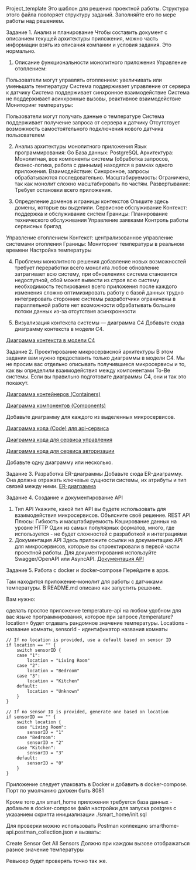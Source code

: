 Project_template
Это шаблон для решения проектной работы. Структура этого файла повторяет структуру заданий. Заполняйте его по мере работы над решением.

Задание 1. Анализ и планирование
Чтобы составить документ с описанием текущей архитектуры приложения, можно часть информации взять из описания компании и условия задания. Это нормально.

1. Описание функциональности монолитного приложения
Управление отоплением:

Пользователи могут управлять отоплением: увеличивать или уменьшать температуру
Система поддерживает управление от сервера к датчику
Система поддерживает синхронное взаимодействие
Система не поддерживает асинхронные вызовы, реактивное взаимодействие
Мониторинг температуры:

Пользователи могут получать данные о температуре
Система поддерживает получение запроса от сервера к датчику
Отсутствует возможность самостоятельного подключения нового датчика пользователем

2. Анализ архитектуры монолитного приложения
Язык программирования: Go
База данных: PostgreSQL
Архитектура: Монолитная, все компоненты системы (обработка запросов, бизнес-логика, работа с данными) находятся в рамках одного приложения.
Взаимодействие: Синхронное, запросы обрабатываются последовательно.
Масштабируемость: Ограничена, так как монолит сложно масштабировать по частям.
Развертывание: Требует остановки всего приложения.

3. Определение доменов и границы контекстов
Опишите здесь домены, которые вы выделили.
Сервисное обслуживание 
Контекст: поддержка и обслуживание систем
Границы:
Планирование технического обслуживания
Управление заявками
Контроль работы сервисных бригад

Управление отоплением 
Контекст: централизованное управление системами отопления
Границы:
Мониторинг температуры в реальном времени
Настройка температуры


4. Проблемы монолитного решения
добавление новых возможностей требует переработки всего монолита
любое обновление затрагивает всю систему, при обновлениях система становится недоступной, сбой может вывести из строя всю систему
необходимость тестирования всего приложения после каждого изменения
сложно оптимизировать работу с базой данных
трудно интегрировать сторонние системы
разработчики ограничены в параллельной работе
нет возможности обрабатывать большие потоки данных из-за отсутствия асинхронности

5. Визуализация контекста системы — диаграмма С4
Добавьте сюда диаграмму контекста в модели C4.

[Диаграмма контекста в модели C4]([URL](https://editor.plantuml.com/uml/bLExJkD05Etp5KCQWWHnGqM5XEXO2IsYHiOP4Kks4td6MkX24EoY891ew1Oj_428Oc78wnVk_D6UEuwJ2491utdSEOyvSxsjj1lh90nAAtxa1KbDYhhMJRNbEB7xgthYwtfod2WPUur8oqXNlKReD0CtOio6qhN0FtPsDZVsUUlmnvuJkahB65j7EumurTKcivTM1TtJY5Bp1z-CKc7EpOMvncACMPkoqhwCLIEgU8dIZL36ww9CZpIcWRcXLumzwk9OokiorvvfObhKnVx0t86tBIWJz8wJ8zD61KZAJCjSs9g53cc2HOk9e8sIe9wWFeuEAIsl5GvKKtg-6_XAiyu_2xg2vwvbX5chVsywgB3AgD3dPHyM1kRM_8PUVb5ilk2IxAIVtuCBvWvc4KBEQCsnXOCpn1TMb1rOvWcb2HWxz3QrMivTpN5TBY040OLP9haygtnCXGykIwCpap_QFTMLkdIr7vqSp9nya1nZEcPhXT8Nhx9C2y0tg75JF4w9tjbdtsOpCXrpMVefWuLUc0VoBGKcMNpEEStVQV-bzauBJRJq4GkgAVnJDWymnBRGom88n9EXQOSMNlJ1bw5lowY6V-G_))

Задание 2. Проектирование микросервисной архитектуры
В этом задании вам нужно предоставить только диаграммы в модели C4. Мы не просим вас отдельно описывать получившиеся микросервисы и то, как вы определили взаимодействия между компонентами To-Be системы. Если вы правильно подготовите диаграммы C4, они и так это покажут.

[Диаграмма контейнеров (Containers)](https://editor.plantuml.com/uml/dLNBRjD05DtxAuPiIAKcaL1Nh1g2G4W5GYlMbHCFhP5ZH_QOga98wOk2WbfH8RL22CI2VTBMrEd3_OMPF-BSoOCyd0gQHU8PttFkENFldSm7mlH5M7ECEnP_PRkSbUPAdYjCFFfiLOXwSBzGyCsr_8ejLiDA672_YlVS5VcgLolK7TCbU2uGbcDN2gMvN9csNZvTADJCG70VMyi3ndnTfxBTgXDQFFITuNI6SPV90tab8_K1tx6CcDfGM-eZ5WcUDcLibBaVU6ws6WR2gt5_bcNa3vd82_L9dk7tMBOG5j4wG---o5W3M_9AlGTZ0YgGCRKbhrK3syS8tKV2JMnH93OJsT4OSCbB6MTcjAwlXDNS7QsmePfGrwEFvALg6alhy5jRVk25hcNwwzb0hxL4qCRo0XI_4QkjPMROMuFXCx2VNUELOhrEyGU8QkUqn74ONYzoiogqlQEk98ZP9c5gOyHO5wFsuM0qaLctWIwMdn39Cy_Y-TU1vliksnhSfcDKJNq4T3OusvRcfJ8q9_XgNiLsU4_xDyXjasoK14UD8axpySW91HeaCu52vWx3uZRc7bQobYdCYXbmulsCQ8XdyfHwWAZL3YKiUu5OyVdIYmMT_fUc9SBDRk9jM6sW_2rg6xN7q3Fo6XfFvJaqxgbTdL_JfNQEsfa54LuYFj5yiJn1OAF7k0yPuyT8S-LxpXBttzXLhVudsGTTFCqyWXvx_r4w1bohw-G2QdRxvIZWwmnsQHdrPu_w-bpFttGZiZFPNQ5OdUA1r8CsqVrmrcE8IV_p8b3tRdQI0gRAn0mxaJpfpkBWXFVwDiTk1kebQ7wdfnft1r72MppI8iOYTuOkcR-JUOIP7z2Y95hOALqYz9DwsK1PabgzcwuSoj_FsXtNVnzEmWwDv6tW6ZCyHuUZNNJEY0VGQ7IoXj2JtNoOqeaJRJTCCTP9QVZKdW37F7Sj-glv0m00)


[Диаграмма компонентов (Components)](https://editor.plantuml.com/uml/fLTDRzj64BqBq7zWTQa3r1PGvDHJ705DKwIjQZleCQ2aZQsM8WLo6SCe0iYAawPm0wT1Ja4GDmqAz5OvCHjQjkI_iFkF-cQNf2c6Axc80KicT-RDnzjzixuMSDldOS-fLZxfiBjTbrcDgmslr_TSvd9hY_D-y4MzxjlRAvjTlXMsme3vRS_bM5rfUxrwtx5TybyEUCVfjkgDgyjDUdNxcrlrdXrmvkFLdGnnfQzZTTss4tPOw3lvUDLAjVAf9Pw9YOZaOtp68hBahdmWVyN357yDHLojD9aVUEvIEmoursF-PrPD78gfE9M_YVVuVYj6i8lekKPhpqMiF4TY8Xy1SWeie5doWJYN0xn-2zC3H1pY5LdYvLISA1zWYJCHrwuagRt0ofauLnWHy8Potu9H98wM5LWiJh7sBwqXwa6rihw37lJkNFT2jsFxEqk1UbOf5yr5LBjY_LojMFXfeCKssF2NjbbhjTydXsU6CF33yXgps_m2G8CaVIMGspVdz4dkYZ60JYnyJEYb7CWzBA496RO5avBYZwbvCxrCYwUcbQQo6l8jIkOfsZtKIB3VG-mnKdgaV6dzJH5JxGOajujF6ANCb0VfTu6nshn9UP-IByMfwKQ-1seCzodIZpAgDRuECI1MrKOuIqFSrrz5WdfUg-kmXAENS3WYUj1Zx340clZwqWavJeU9COtwCQGb0IpvH8nL6oT4LsofGeyf6IAml7z9JH_3qn39ZjNZoCnJsZiJLLzjR3GjnHP5807ONy26dMAH-xTUXwty69Xw3DiRDcVRzauIFddIcqG-LDi3-TF-HZdo5wgxl110hNaXrsBq4Yu3-HY_rBUOyizrwvKuKjqw0kAG46SA98gD8QXCttCS7OQqQ9AerIcr7W7tLOZVLL0IqTrbjVFUQSwCmElClzTjC_9zdMp-M3Nx4iS5xqQag78_pxE1dexDxPOTC9tbY91p0F8X1Mnw0T_qsVhtjqp4THXbks6t70NqvaFHLed_fRUzEdqnHaXKek_bBS64kzlTp0BeJjF6VmU4WQOJjPO7KLic3HE9SNa86gHPWD8JRWvmNceEPXPqlwttJpdRvHeEenlUV1uQt7UCCc0Qg8QJe4SCbNiyZvbv8HN61smbquAS_iX2ZjJ-pTDrGccOzOhTm-VrC22Olqbs5GHfFZOl7VKJGs45emKQ1jqrS4IrAYqQNEYABkixKklFZLA7nORdAxn_n37LkX3BMYmTtFk9kRbK_qn5Fv6ECdw-_c73V29oMFFEH952BPvxQl0U56JeVd9rErJsb5yy8pdLoXfpSfV9xAxq2kR52s9-W-fPDEkS7zkNyzS8wOLbPYGPfX_PvmRdPLoqKs62pEh-l9cHE6VM1Vrzhg_cf1yeS6OWb7aNnFL_Ui_evW9VK-QfVBp8as7Ggh8SygVfK3deow8wwHSNdsIKQ_zyvBoClBuG1dMFBXjGAduMitZeBdlzgbQkCRUZ_l_w3m00)

Добавьте диаграмму для каждого из выделенных микросервисов.

[Диаграмма кода (Code) для api-сервиса](https://editor.plantuml.com/uml/bLHBRi8m5DnRyXsyJ5N20LWWK5krQsWFy6GUmS8undOegENkjUCWujHKr8j4UZEUURzaPXqOr-ma9NOhb0O3EwQ1Rw72fJj9P0Qv0rL9f8II3c6WnIiu_8GJ-wA4-SCbMClcMZpLofbQIZGNA9n7jW6rahZ0VOFM5GRt8ozj7_gK0qYnyh8zKeUVuoi-XN9eri2HTSItLZhh5pG2PS90dQvYvq4nYxfnLu5OInkplforg59ftiOQWv5IWDOJzdBKlXwRIpZgFUD1SEoSyEXGhUmT5NJNydtBs7nODFysQI_Tj1XsQuacv9IsA-OvWA97XIwYXLXDc7L6g2ePVAF3s7znHio7OJ2wNBstN0Fsj-U0SPVZl76Rh2Du09KJt0iNhjwYoZfpWvxm7l2YyVwvtKm_fBBydWwcI4cod-FnD5cm37nT34gINIpBQJezIdfB5D1UZzlKBjK7sLutA9dvVMj_9Zy0)

[Диаграмма кода для сервиса управления](https://editor.plantuml.com/uml/fPBFQiCm3CRlWRo3ZnbRNo27KRgDdGg5i0TG73KrTUGWou4o-kxBlz8uwqxpmGPzFycVP6-z04jeR9huiw4M61hLWZv3ZOLSB2f6BK2rnJH9arbHsf6mimLoPpIgxpHH_T8Ml5VlECJsG3t8DsbOp-eJPL8B0Ga-CrMklB2X-cc9VRKL24xacwEZgHVaot1v7yhL4fZphzEnj3FfVzdvLJuoKa3tVmCV7P8Ss6dqtgqSpE4HoN3ORrN7qBteTJdz4Tm57yzztnVgrHsxyxhHGoYjyQTCN6lqlOzcoiWLq2NkEvHUiobndN42gYnohew1zCfT_EwRpMliA4tYbtW0h2RrWDWYLUDd_G40)

[Диаграмма кода для сервиса авторизации](https://editor.plantuml.com/uml/XL71IWCn4Bq7yWyvhaWl7dkGLb2f5yLMFG_9k0sRJPQPR258_zsaMs4R5EVmSdYFUVDULXo1ujWxARYpVW22NWsWEsXn6vD3HQWZ-DQX55AS6GLZt6-H3bQZ-f92vT4EcDNpEZCtBnGErY3zS6MkrOPvnBNMoBmB7VfcPAIbUijuDTUzWxC68awYM72fE9BrxLbtd9wvSTdoYaDW6mEbI-C7wqtXxzB6DDPKoshDVG_MDLZmVzlJZLKJqy97z4WvnTF7hXaWkG3P67owZ8faFrEH_17pM5glIbqiRgkulqhcfqcnGczEt_mD)

Добавьте одну диаграмму или несколько.

Задание 3. Разработка ER-диаграммы
Добавьте сюда ER-диаграмму. Она должна отражать ключевые сущности системы, их атрибуты и тип связей между ними.
[ER-диаграмма](https://editor.plantuml.com/uml/hPH1RzCm68RlaV8Vh9usf4bbKZdqD8c1XE2013rDg3B9HsgQsC5sEgeDgUiGbqtQZSCka-0Fb8s9ZjBz1liVyTdDjcQK2g7baiJVw-Xvtxp9Xj9KwY9Bmq1r6S-ff1b96GVTpu48gJjYVfBJg4iJUA7xAH09aQOyII4CmW2uPhfFQkR4N9g9FJG_y7ngHdPepjrzZL15MWeasGa3WiSz5fCcQRMUR9AjvqzVpHOXeop5vHwLKOVAbVL6OvLi5PozAw2Kv5IfRI7ZTeUgJaNwO7McY2HG3N6RQXp7UAbP1hDHaSUBHXyg3hxQFJkq0-I_S5VeujBJRqAFHR2KdzCCvfZkr-ibau_pPj2uMiVuTQ7cRTJloCKnya_jHpCsPtOVtOpi9pEsHzx9Gy7ViAIGL3F1bngAlUVstEZnrKY1remd3lwj4lprRBK7Khc7DWdZ6XAGIzrKaRyWya-iozH3lXHTM0vNO9qMecc_jLgZic3lSoP1BKhrdn0_-oodPcGcnEuXxpTxW1KPcmlF_AY7ocSY-TzCmUrl_wqi24MhQJj4h52M_udilxNTtRKriLD6sKJ-iVc50P_ROQsgABlj9ATcWlQ-NylAKIciLkVs8wlQwpISxCozM9GDi8K3krzk28CDu37-Vtu3)

Задание 4. Создание и документирование API
1. Тип API
Укажите, какой тип API вы будете использовать для взаимодействия микросервисов. Объясните своё решение.
REST API
Плюсы:
Гибкость и масштабируемость
Кэширование данных на уровне HTTP
Один из самых популярных форматов, много, где используется - не будет сложностей с разработкой и интеграциями
2. Документация API
Здесь приложите ссылки на документацию API для микросервисов, которые вы спроектировали в первой части проектной работы. Для документирования используйте Swagger/OpenAPI или AsyncAPI.
[Документация API](https://editor.swagger.io/?_gl=1*9414n*_gcl_au*MjEzNzYyNDgwMy4xNzU0NDEzODgy)

Задание 5. Работа с docker и docker-compose
Перейдите в apps.

Там находится приложение-монолит для работы с датчиками температуры. В README.md описано как запустить решение.

Вам нужно:

сделать простое приложение temperature-api на любом удобном для вас языке программирования, которое при запросе /temperature?location= будет отдавать рандомное значение температуры.
Locations - название комнаты, sensorId - идентификатор названия комнаты

	// If no location is provided, use a default based on sensor ID
	if location == "" {
		switch sensorID {
		case "1":
			location = "Living Room"
		case "2":
			location = "Bedroom"
		case "3":
			location = "Kitchen"
		default:
			location = "Unknown"
		}
	}

	// If no sensor ID is provided, generate one based on location
	if sensorID == "" {
		switch location {
		case "Living Room":
			sensorID = "1"
		case "Bedroom":
			sensorID = "2"
		case "Kitchen":
			sensorID = "3"
		default:
			sensorID = "0"
		}
	}
Приложение следует упаковать в Docker и добавить в docker-compose. Порт по умолчанию должен быть 8081

Кроме того для smart_home приложения требуется база данных - добавьте в docker-compose файл настройки для запуска postgres с указанием скрипта инициализации ./smart_home/init.sql

Для проверки можно использовать Postman коллекцию smarthome-api.postman_collection.json и вызвать:

Create Sensor
Get All Sensors
Должно при каждом вызове отображаться разное значение температуры

Ревьюер будет проверять точно так же.
